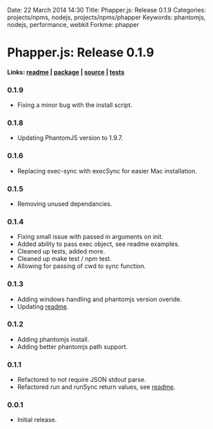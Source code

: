 Date: 22 March 2014 14:30
Title: Phapper.js: Release 0.1.9
Categories: projects/npms, nodejs, projects/npms/phapper
Keywords: phantomjs, nodejs, performance, webkit
Forkme: phapper

# Phapper.js: Release 0.1.9

#### Links: [readme](/projects/npms/phapper) | [package](https://npmjs.org/package/phapper) | [source](https://github.com/jmervine/phapper) | [tests](https://travis-ci.org/jmervine/phapper)

### 0.1.9

* Fixing a minor bug with the install script.

### 0.1.8

* Updating PhantomJS version to 1.9.7.

### 0.1.6

* Replacing exec-sync with execSync for easier Mac installation.

### 0.1.5

* Removing unused dependancies.

### 0.1.4

* Fixing small issue with passed in arguments on init.
* Added ability to pass exec object, see readme examples.
* Cleaned up tests, added more.
* Cleaned up make test / npm test.
* Allowing for passing of cwd to sync function.


### 0.1.3

* Adding windows handling and phantomjs version overide.
* Updating [readme](/projects/npms/phapper).

### 0.1.2

* Adding phantomjs install.
* Adding better phantomjs path support.

### 0.1.1

* Refactored to not require JSON stdout parse.
* Refactored run and runSync return values, see [readme](/projects/npms/phapper).

### 0.0.1

* Initial release.



